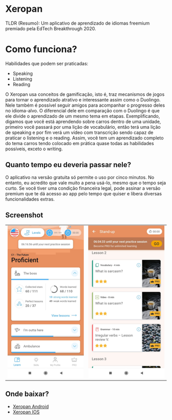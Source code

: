 # Xeropan

TLDR (Resumo): Um aplicativo de aprendizado de idiomas freemium premiado pela EdTech Breakthrough 2020. 

# Como funciona?
Habilidades que podem ser praticadas:

 - Speaking
 - Listening
 - Reading

O Xeropan usa conceitos de gamificação, isto é, traz mecanismos de jogos para tornar o aprendizado atrativo e interessante assim como o Duolingo. Nele também é possível seguir amigos para acompanhar o progresso deles no idioma-alvo. O diferencial dele em comparação com o Duolingo é que ele divide o aprendizado de um mesmo tema em etapas. Exemplificando, digamos que você está aprendendo sobre carros dentro de uma unidade, primeiro você passará por uma lição de vocabulário, então terá uma lição de speaking e por fim verá um vídeo com transcrição sendo capaz de praticar o listening e o reading. Assim, você tem um aprendizado completo do tema carros tendo colocado em prática quase todas as habilidades possíveis, exceto o writing.

## Quanto tempo eu deveria passar nele?

O aplicativo na versão gratuita só permite o uso por cinco minutos. No entanto, eu acredito que vale muito a pena usá-lo, mesmo que o tempo seja curto. Se você tiver uma condição financeira legal, pode assinar a versão premium que te dá acesso ao app pelo tempo que quiser e libera diversas funcionalidades extras.

## Screenshot

<table>
  <tr>
    <td align="center">
      <a href="#">
        <img src="../screenshots/xeropan_screenshot_1.jpeg" alt=""/><br>
      </a>
    </td>
    <td align="center">
      <a href="#">
        <img src="../screenshots/xeropan_screenshot_2.jpeg" alt=""/><br>
      </a>
    </td>
</table>

## Onde baixar?

- [Xeropan Android](https://play.google.com/store/apps/details?id=com.application.xeropan)
- [Xeropan IOS](https://apps.apple.com/br/app/xeropan-aprenda-idiomas/id899256917)
